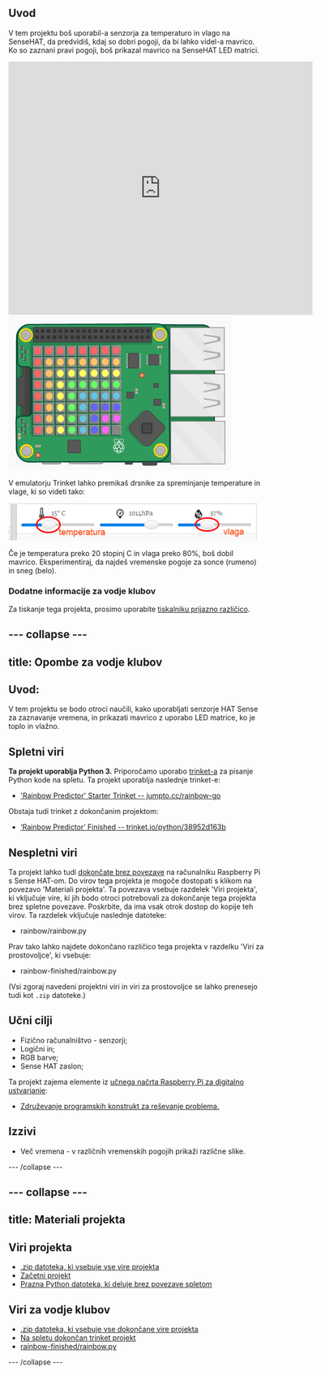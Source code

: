 ## Uvod

V tem projektu boš uporabil-a senzorja za temperaturo in vlago na SenseHAT, da predvidiš, kdaj so dobri pogoji, da bi lahko videl-a mavrico. Ko so zaznani pravi pogoji, boš prikazal mavrico na SenseHAT LED matrici.

<div class="trinket">
  <iframe src="https://trinket.io/embed/python/eaea4cb76c?outputOnly=true&start=result" width="600" height="500" frameborder="0" marginwidth="0" marginheight="0" allowfullscreen mark="crwd-mark">
</iframe> <img src="images/rainbow-final.png" />
</div>

V emulatorju Trinket lahko premikaš drsnike za spreminjanje temperature in vlage, ki so videti tako:

![posnetek zaslona](images/rainbow-sliders.png)

Če je temperatura preko 20 stopinj C in vlaga preko 80%, boš dobil mavrico. Eksperimentiraj, da najdeš vremenske pogoje za sonce (rumeno) in sneg (belo).

### Dodatne informacije za vodje klubov

Za tiskanje tega projekta, prosimo uporabite [tiskalniku prijazno različico](https://projects.raspberrypi.org/sl-SI/projects/rainbow-predictor/print).

--- collapse ---
---
title: Opombe za vodje klubov
---

## Uvod:

V tem projektu se bodo otroci naučili, kako uporabljati senzorje HAT Sense za zaznavanje vremena, in prikazati mavrico z uporabo LED matrice, ko je toplo in vlažno.

## Spletni viri

**Ta projekt uporablja Python 3.** Priporočamo uporabo [trinket-a](https://trinket.io/) za pisanje Python kode na spletu. Ta projekt uporablja naslednje trinket-e:

* ['Rainbow Predictor' Starter Trinket -- jumpto.cc/rainbow-go](http://jumpto.cc/rainbow-go)

Obstaja tudi trinket z dokončanim projektom:

* [‘Rainbow Predictor’ Finished -- trinket.io/python/38952d163b](https://trinket.io/python/38952d163b)

## Nespletni viri

Ta projekt lahko tudi [dokončate brez povezave](https://www.codeclubprojects.org/en-GB/resources/physical-sense-hat/) na računalniku Raspberry Pi s Sense HAT-om. Do virov tega projekta je mogoče dostopati s klikom na povezavo 'Materiali projekta'. Ta povezava vsebuje razdelek 'Viri projekta', ki vključuje vire, ki jih bodo otroci potrebovali za dokončanje tega projekta brez spletne povezave. Poskrbite, da ima vsak otrok dostop do kopije teh virov. Ta razdelek vključuje naslednje datoteke:

* rainbow/rainbow.py

Prav tako lahko najdete dokončano različico tega projekta v razdelku 'Viri za prostovoljce', ki vsebuje:

* rainbow-finished/rainbow.py

(Vsi zgoraj navedeni projektni viri in viri za prostovoljce se lahko prenesejo tudi kot `.zip` datoteke.)

## Učni cilji

* Fizično računalništvo - senzorji;
* Logični in; 
* RGB barve;
* Sense HAT zaslon;

Ta projekt zajema elemente iz [učnega načrta Raspberry Pi za digitalno ustvarjanje](https://rpf.io/curriculum):

* [Združevanje programskih konstrukt za reševanje problema.](https://www.raspberrypi.org/curriculum/programming/builder)

## Izzivi

* Več vremena - v različnih vremenskih pogojih prikaži različne slike. 

--- /collapse ---

--- collapse ---
---
title: Materiali projekta
---

## Viri projekta

* [.zip datoteka, ki vsebuje vse vire projekta](resources/rainbow-project-resources.zip)
* [Začetni projekt](http://jumpto.cc/rainbow-go)
* [Prazna Python datoteka, ki deluje brez povezave spletom](resources/rainbow-rainbow.py)

## Viri za vodje klubov

* [.zip datoteka, ki vsebuje vse dokončane vire projekta](resources/rainbow-volunteer-resources.zip)
* [Na spletu dokončan trinket projekt](https://trinket.io/python/38952d163b)
* [rainbow-finished/rainbow.py](resources/rainbow-final-rainbow.py)

--- /collapse ---